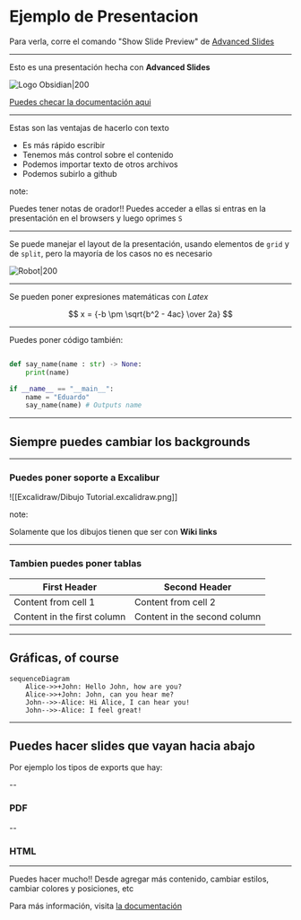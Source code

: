 # Ejemplo de Presentacion

Para verla, corre el comando "Show Slide Preview" de [Advanced Slides](documentation/Advanced%20Slides.md)

---

Esto es una presentación hecha con **Advanced Slides**

![Logo Obsidian|200](https://imgs.search.brave.com/eAGVGyrT0K61VVJuV0HWDgXFBKTyux3zKZ_RCRPoUiM/rs:fit:860:0:0/g:ce/aHR0cHM6Ly93d3cu/bWFya2Rvd25ndWlk/ZS5vcmcvYXNzZXRz/L2ltYWdlcy90b29s/LWljb25zL29ic2lk/aWFuLnBuZw)

[Puedes checar la documentación aqui](https://mszturc.github.io/obsidian-advanced-slides/)

---

Estas son las ventajas de hacerlo con texto

- Es más rápido escribir
- Tenemos más control sobre el contenido
- Podemos importar texto de otros archivos
- Podemos subirlo a github

note: 

Puedes tener notas de orador!! Puedes acceder a ellas si entras en la presentación en el browsers y luego oprimes `S` 

---

<split even gap="1">

Se puede manejar el layout de la presentación, usando elementos de `grid` y de `split`, pero la mayoría de los casos no es necesario

![Robot|200](https://imgs.search.brave.com/ONqvABYG0VZVdto3HoHBTrY8tNt_3pbEkzgJPinV_aU/rs:fit:860:0:0/g:ce/aHR0cHM6Ly90My5m/dGNkbi5uZXQvanBn/LzAwLzEzLzU0LzYw/LzM2MF9GXzEzNTQ2/MDMyX0dHQ1VPZEk3/dXVrWEZGSEIyZkdt/c1pKZ2RoeW14TXo0/LmpwZw)
</split>

---

Se pueden poner expresiones matemáticas con *Latex*

$$
x = {-b \pm \sqrt{b^2 - 4ac} \over 2a}
$$

---

Puedes poner código también: 

```python

def say_name(name : str) -> None: 
	print(name)

if __name__ == "__main__":
	name = "Eduardo"
	say_name(name) # Outputs name

```


---

<!-- slide bg="https://picsum.photos/seed/picsum/800/600" data-background-opacity="0.5" -->
## Siempre puedes cambiar los backgrounds

---

### Puedes poner soporte a Excalibur

![[Excalidraw/Dibujo Tutorial.excalidraw.png]]

note: 

Solamente que los dibujos tienen que ser con **Wiki links**

---

### Tambien puedes poner tablas

First Header | Second Header
------------ | ------------
Content from cell 1 | Content from cell 2
Content in the first column | Content in the second column

---

## Gráficas, of course

```mermaid
sequenceDiagram
    Alice->>+John: Hello John, how are you?
    Alice->>+John: John, can you hear me?
    John-->>-Alice: Hi Alice, I can hear you!
    John-->>-Alice: I feel great!
```


---

## Puedes hacer slides que vayan hacia abajo

Por ejemplo los tipos de exports que hay: 

--

### PDF

--

### HTML

---

Puedes hacer mucho!! Desde agregar más contenido, cambiar estilos, cambiar colores y posiciones, etc

Para más información, visita [la documentación](https://mszturc.github.io/obsidian-advanced-slides/)


